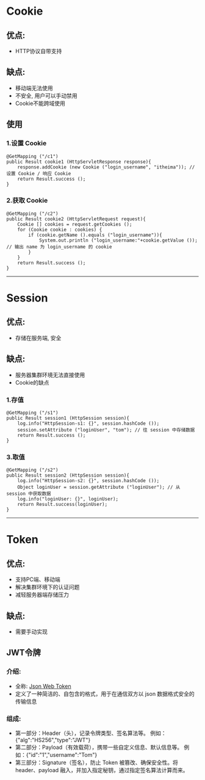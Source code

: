 # Cookie
## 优点:
  - HTTP协议自带支持
## 缺点:
  - 移动端无法使用
  - 不安全, 用户可以手动禁用
  - Cookie不能跨域使用
## 使用
### 1.设置 Cookie
```
@GetMapping ("/c1")
public Result cookie1 (HttpServletResponse response){
    response.addCookie (new Cookie ("login_username", "itheima")); // 设置 Cookie / 响应 Cookie
    return Result.success ();
}
```
### 2.获取 Cookie
```
@GetMapping ("/c2")
public Result cookie2 (HttpServletRequest request){
    Cookie [] cookies = request.getCookies ();
    for (Cookie cookie : cookies) {
        if (cookie.getName ().equals ("login_username")){
            System.out.println ("login_username:"+cookie.getValue ()); // 输出 name 为 login_username 的 cookie
        }
    }
    return Result.success ();
}
```
***
# Session
## 优点:
  - 存储在服务端, 安全
## 缺点:
  - 服务器集群环境无法直接使用
  - Cookie的缺点
### 1.存值
```
@GetMapping ("/s1")
public Result session1 (HttpSession session){
    log.info("HttpSession-s1: {}", session.hashCode ());
    session.setAttribute ("loginUser", "tom"); // 往 session 中存储数据
    return Result.success ();
}
```
### 3.取值
```
@GetMapping ("/s2")
public Result session2 (HttpSession session){
    log.info("HttpSession-s2: {}", session.hashCode ());
    Object loginUser = session.getAttribute ("loginUser"); // 从 session 中获取数据
    log.info("loginUser: {}", loginUser);
    return Result.success(loginUser);
}
```
***
# Token
## 优点:
  - 支持PC端、移动端
  - 解决集群环境下的认证问题
  - 减轻服务器端存储压力
## 缺点:
  - 需要手动实现
## JWT令牌
### 介绍:
  - 全称: [Json Web Token](https://jwt.io/)
  - 定义了一种简洁的、自包含的格式，用于在通信双方以 json 数据格式安全的传输信息
### 组成:
  - 第一部分：Header（头），记录令牌类型、签名算法等。 例如：{"alg":"HS256","type":"JWT"}
  - 第二部分：Payload（有效载荷），携带一些自定义信息、默认信息等。 例如：{"id":"1","username":"Tom"}
  - 第三部分：Signature（签名），防止 Token 被篡改、确保安全性。将 header、payload 融入，并加入指定秘钥，通过指定签名算法计算而来。